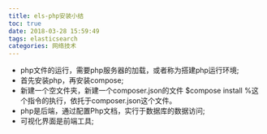 ```yaml
---
title: els-php安装小结
toc: true
date: 2018-03-28 15:59:49
tags: elasticsearch
categories: 网络技术
---
```


<!-- more -->

- php文件的运行，需要php服务器的加载，或者称为搭建php运行环境;
- 首先安装php，再安装compose;
- 新建一个空文件夹，新建一个composer.json的文件
	$compose install    %这个指令的执行，依托于composer.json这个文件。
- php是后端，通过配置Php文档，实行于数据库的数据访问;
- 可视化界面是前端工具;